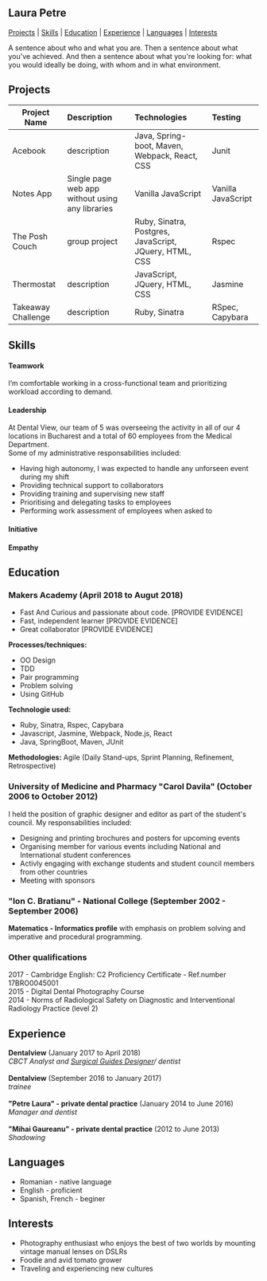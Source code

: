 ## Laura Petre

[Projects](#projects) | [Skills](#skills) | [Education](#education) | [Experience](#experience) | [Languages](#languages) |  [Interests](#interests)  

A sentence about who and what you are. Then a sentence about what you've achieved. And then a sentence about what you're looking for: what you would ideally be doing, with whom and in what environment.

## Projects

| Project Name              | Description                                                   | Technologies   | Testing |
| --------------------- |:------------------------------------------------------------- | :------------- | :-------|
| Acebook    | description |Java, Spring-boot, Maven, Webpack, React, CSS | Junit         |
| Notes App     | Single page web app without using any libraries | Vanilla JavaScript | Vanilla JavaScript |
| The Posh Couch    | group project |Ruby, Sinatra, Postgres, JavaScript, JQuery, HTML, CSS | Rspec         |
| Thermostat    | description |JavaScript, JQuery, HTML, CSS | Jasmine         |
| Takeaway Challenge     | description       | Ruby, Sinatra          | RSpec, Capybara |

## Skills

#### Teamwork
I’m comfortable working in a cross-functional team and prioritizing workload according to demand.

#### Leadership
At Dental View, our team of 5 was overseeing the activity in all of our 4 locations in Bucharest and a total of 60 employees from the Medical Department.<br>
Some of my administrative responsabilities included:
    <ul>
      <li>Having high autonomy, I was expected to handle any unforseen event during my shift</li>
      <li>Providing technical support to collaborators</li>
      <li>Providing training and supervising new staff </li>
      <li>Prioritising and delegating tasks to employees</li>
      <li>Performing work assessment of employees when asked to</li>
    </ul>
    
#### Initiative    

#### Empathy

## Education

### Makers Academy (April 2018 to Augut 2018)

- Fast And Curious and passionate about code. [PROVIDE EVIDENCE]
- Fast, independent learner [PROVIDE EVIDENCE]
- Great collaborator [PROVIDE EVIDENCE]


**Processes/techniques:**
  <ul>
    <li>OO Design</li>
    <li>TDD</li>
    <li>Pair programming</li>
    <li>Problem solving</li>
    <li> Using GitHub</li>
  </ul>

**Technologie used:**
  <ul>  
   <li> Ruby, Sinatra, Rspec, Capybara </li>
   <li> Javascript, Jasmine, Webpack, Node.js, React </li>
   <li> Java, SpringBoot, Maven, JUnit</li>
  </ul>

**Methodologies:** Agile (Daily Stand-ups, Sprint Planning, Refinement, Retrospective)

### University of Medicine and Pharmacy  "Carol Davila" (October 2006 to October 2012)
I held the position of graphic designer and editor as part of the student's council. My responsabilities included:
<ul>
  <li> Designing and printing brochures and posters for upcoming events </li>
  <li> Organising member for various events including National and International student conferences</li>
  <li> Activly engaging with exchange students and student council members from other countries</li>
  <li> Meeting with sponsors</li>
</ul>
  

### "Ion C. Bratianu" - National College (September 2002 - September 2006)
**Matematics - Informatics profile** with emphasis on problem solving and imperative and procedural programming. 

### Other qualifications
2017 - Cambridge English: C2 Proficiency Certificate - Ref.number 17BRO0045001<br>
2015 - Digital Dental Photography Course<br>
2014 - Norms of Radiological Safety on Diagnostic and Interventional Radiology Practice (level 2)<br>

## Experience

**Dentalview** (January 2017 to April 2018)    
*CBCT Analyst and [Surgical Guides Designer](https://www.youtube.com/watch?v=ydyDkiQ3Iyo)/ dentist*  <br><br>
**Dentalview** (September 2016 to January 2017)    
*trainee* <br><br>
**"Petre Laura" - private dental practice** (January 2014 to June 2016)   
*Manager and dentist*  <br><br>
**"Mihai Gaureanu" - private dental practice** (2012 to June 2013)   
*Shadowing*

## Languages
<ul>
    <li>Romanian - native language</li>
    <li>English - proficient</li>
    <li>Spanish, French - beginer</li>
</ul>  

## Interests
<ul>
  <li>Photography enthusiast who enjoys the best of two worlds by mounting vintage manual lenses on DSLRs </li>
  <li>Foodie and avid tomato grower</li>
  <li>Traveling and experiencing new cultures</li>
</ul>  


